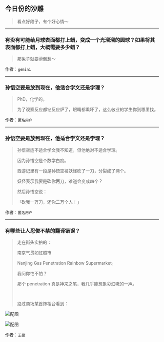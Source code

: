 ## 今日份的沙雕

> 看点好段子，有个好心情～


 
---

### 有没有可能给月球表面都打上蜡，变成一个光溜溜的圆球？如果将其表面都打上蜡，大概需要多少蜡？

> 那兔子就要滑倒惹～


作者：`gemini`

---

### 孙悟空要是放到现在，他适合学文还是学理？

> PhD，化学的。
> 
> 为了观察反应都钻反应炉了，眼睛都熏坏了，这么敬业的学生你到哪里找。


作者：`匿名用户`

---

### 孙悟空要是放到现在，他适合学文还是学理？

> 孙悟空适不适合学文我不知道，但他绝对不适合学理。
> 
> 因为孙悟空是个数学白痴。
> 
> 西游记里有一段是孙悟空被妖怪砍了一刀，分裂成了两个。
> 
> 妖怪表示我要是砍你两刀，难道会变成四个？
> 
> 然后孙悟空说：
> 
> 「砍我一万刀，还你二万个人！」


作者：`匿名用户`

---

### 有哪些让人忍俊不禁的翻译错误？

> 走在街头实拍的：
> 
> 南京气贯如虹超市
> 
> Nanjing Gas Penetration Rainbow Supermarket。
> 
> 我问你怕不怕？
> 
> 那个 penetration 真是神来之笔，我几乎能想象彩虹嗷的一声。
> 
>  
> 
> 路过商场某首饰柜台看到：



![配图](http://pic3.zhimg.com/70/v2-24ac461e1a2abc8ca9fb735913f7de02_b.jpg)



![配图](http://pic1.zhimg.com/70/v2-a89bdb81354fa3770dd379e1316a2620_b.jpg)


作者：`王捷`